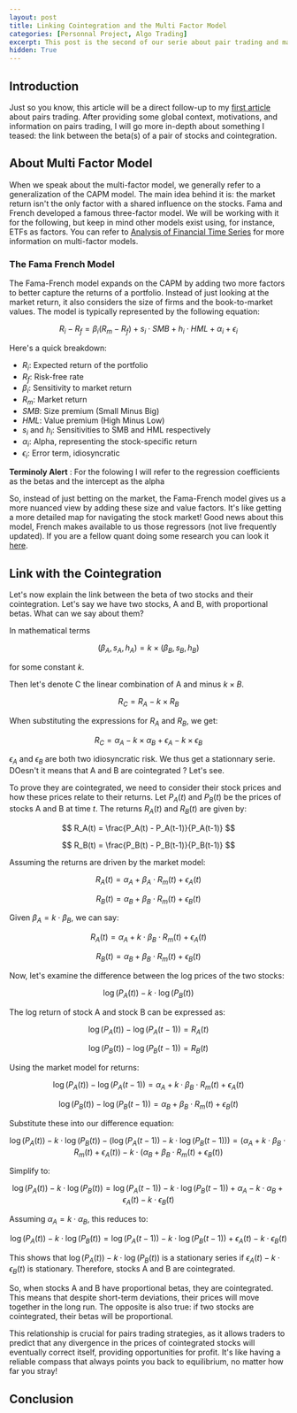 ```yaml
---
layout: post
title: Linking Cointegration and the Multi Factor Model 
categories: [Personnal Project, Algo Trading]
excerpt: This post is the second of our serie about pair trading and market neutral strategies ...
hidden: True
---
```


## Introduction

Just so you know, this article will be a direct follow-up to my [first article](https://zaltarba.github.io/blog/PairsTrading-1/) about pairs trading. After providing some global context, motivations, and information on pairs trading, I will go more in-depth about something I teased: the link between the beta(s) of a pair of stocks and cointegration.

## About Multi Factor Model

When we speak about the multi-factor model, we generally refer to a generalization of the CAPM model. The main idea behind it is: the market return isn't the only factor with a shared influence on the stocks. Fama and French developed a famous three-factor model. We will be working with it for the following, but keep in mind other models exist using, for instance, ETFs as factors. You can refer to [Analysis of Financial Time Series](https://cpb-us-w2.wpmucdn.com/blog.nus.edu.sg/dist/0/6796/files/2017/03/analysis-of-financial-time-series-copy-2ffgm3v.pdf) for more information on multi-factor models.

### The Fama French Model

The Fama-French model expands on the CAPM by adding two more factors to better capture the returns of a portfolio. Instead of just looking at the market return, it also considers the size of firms and the book-to-market values. The model is typically represented by the following equation:

$$
R_i - R_f = \beta_i (R_m - R_f) + s_i \cdot SMB + h_i \cdot HML + \alpha_i + \epsilon_i
$$

Here's a quick breakdown:
- $R_i$: Expected return of the portfolio
- $R_f$: Risk-free rate
- $\beta_i$: Sensitivity to market return
- $R_m$: Market return
- $SMB$: Size premium (Small Minus Big)
- $HML$: Value premium (High Minus Low)
- $s_i$ and $h_i$: Sensitivities to SMB and HML respectively
- $\alpha_i$: Alpha, representing the stock-specific return
- $\epsilon_i$: Error term, idiosyncratic

**Terminoly Alert** : For the folowing I will refer to the regression coefficients as the betas and the intercept as the alpha

So, instead of just betting on the market, the Fama-French model gives us a more nuanced view by adding these size and value factors. It's like getting a more detailed map for navigating the stock market! Good news about this model, French makes available to us those regressors (not live frequently updated). If you are a fellow quant doing some research you can look it [here](https://mba.tuck.dartmouth.edu/pages/faculty/ken.french/data_library.html#Research).

## Link with the Cointegration 

Let's now explain the link between the beta of two stocks and their cointegration. Let's say we have two stocks, A and B, with proportional betas. What can we say about them?

In mathematical terms

$$
(\beta_A, s_A, h_A) = k \times (\beta_B, s_B, h_B)
$$

for some constant $k$. 

Then let's denote C the linear combination of A and minus $k \times B$.

$$
R_C = R_A - k \times R_B
$$

When substituting the expressions for $R_A$ and $R_B$, we get:

$$
R_C = \alpha_A - k \times \alpha_B + \epsilon_A - k \times \epsilon_B
$$

$\epsilon_A$ and $\epsilon_B$ are both two idiosyncratic risk. We thus get a stationnary serie. DOesn't it means that A and B are cointegrated ? Let's see.

To prove they are cointegrated, we need to consider their stock prices and how these prices relate to their returns. Let $P_A(t)$ and $P_B(t)$ be the prices of stocks A and B at time $t$. The returns $R_A(t)$ and $R_B(t)$ are given by:

$$
R_A(t) = \frac{P_A(t) - P_A(t-1)}{P_A(t-1)}
$$

$$
R_B(t) = \frac{P_B(t) - P_B(t-1)}{P_B(t-1)}
$$

Assuming the returns are driven by the market model:

$$
R_A(t) = \alpha_A + \beta_A \cdot R_m(t) + \epsilon_A(t)
$$

$$
R_B(t) = \alpha_B + \beta_B \cdot R_m(t) + \epsilon_B(t)
$$

Given $\beta_A = k \cdot \beta_B$, we can say:

$$
R_A(t) = \alpha_A + k \cdot \beta_B \cdot R_m(t) + \epsilon_A(t)
$$

$$
R_B(t) = \alpha_B + \beta_B \cdot R_m(t) + \epsilon_B(t)
$$

Now, let's examine the difference between the log prices of the two stocks:

$$
\log(P_A(t)) - k \cdot \log(P_B(t))
$$

The log return of stock A and stock B can be expressed as:

$$
\log(P_A(t)) - \log(P_A(t-1)) = R_A(t)
$$

$$
\log(P_B(t)) - \log(P_B(t-1)) = R_B(t)
$$

Using the market model for returns:

$$
\log(P_A(t)) - \log(P_A(t-1)) = \alpha_A + k \cdot \beta_B \cdot R_m(t) + \epsilon_A(t)
$$

$$
\log(P_B(t)) - \log(P_B(t-1)) = \alpha_B + \beta_B \cdot R_m(t) + \epsilon_B(t)
$$

Substitute these into our difference equation:

$$
\log(P_A(t)) - k \cdot \log(P_B(t)) - \left( \log(P_A(t-1)) - k \cdot \log(P_B(t-1)) \right) = \left( \alpha_A + k \cdot \beta_B \cdot R_m(t) + \epsilon_A(t) \right) - k \cdot \left( \alpha_B + \beta_B \cdot R_m(t) + \epsilon_B(t) \right)
$$

Simplify to:

$$
\log(P_A(t)) - k \cdot \log(P_B(t)) = \log(P_A(t-1)) - k \cdot \log(P_B(t-1)) + \alpha_A - k \cdot \alpha_B + \epsilon_A(t) - k \cdot \epsilon_B(t)
$$

Assuming $\alpha_A = k \cdot \alpha_B$, this reduces to:

$$
\log(P_A(t)) - k \cdot \log(P_B(t)) = \log(P_A(t-1)) - k \cdot \log(P_B(t-1)) + \epsilon_A(t) - k \cdot \epsilon_B(t)
$$

This shows that $\log(P_A(t)) - k \cdot \log(P_B(t))$ is a stationary series if $\epsilon_A(t) - k \cdot \epsilon_B(t)$ is stationary. Therefore, stocks A and B are cointegrated.

So, when stocks A and B have proportional betas, they are cointegrated. This means that despite short-term deviations, their prices will move together in the long run. The opposite is also true: if two stocks are cointegrated, their betas will be proportional.

This relationship is crucial for pairs trading strategies, as it allows traders to predict that any divergence in the prices of cointegrated stocks will eventually correct itself, providing opportunities for profit. It's like having a reliable compass that always points you back to equilibrium, no matter how far you stray!


## Conclusion 
